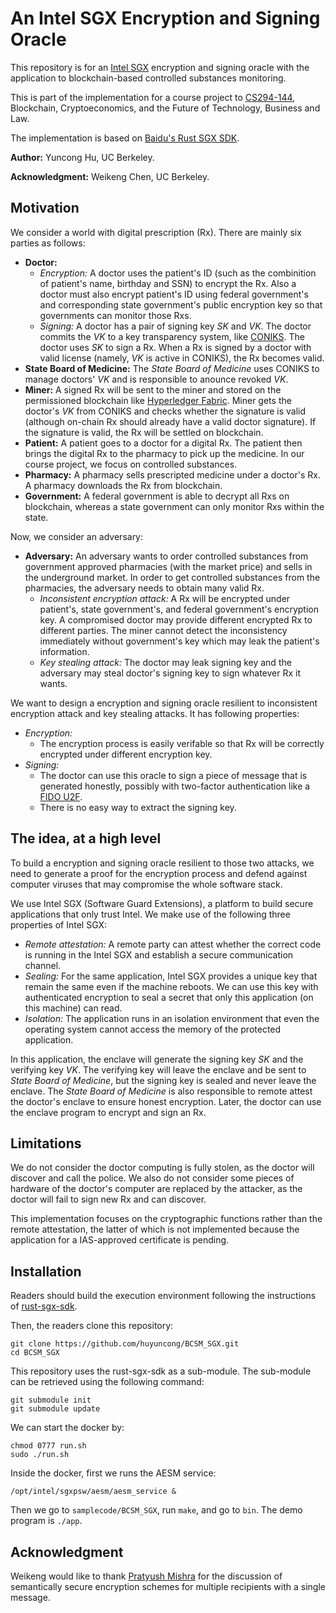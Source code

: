 # An Intel SGX Encryption and Signing Oracle

This repository is for an [Intel SGX](https://software.intel.com/en-us/sgx) encryption and signing oracle with the application to blockchain-based controlled substances monitoring.

This is part of the implementation for a course project to [CS294-144](https://berkeley-blockchain.github.io/cs294-144-s18/), Blockchain, Cryptoeconomics, and the Future of Technology, Business and Law. 

The implementation is based on [Baidu's Rust SGX SDK](https://github.com/baidu/rust-sgx-sdk).

**Author:** Yuncong Hu, UC Berkeley. 

**Acknowledgment:** Weikeng Chen, UC Berkeley.

## Motivation
We consider a world with digital prescription (Rx). There are mainly six parties as follows:
- **Doctor:** 
  - *Encryption:* A doctor uses the patient's ID (such as the combinition of patient's name, birthday and SSN) to encrypt the Rx. Also a doctor must also encrypt patient's ID using federal government's and corresponding state government's public encryption key so that governments can monitor those Rxs.
  - *Signing:* A doctor has a pair of signing key *SK* and *VK*. The doctor commits the *VK*	to a key transparency system, like [CONIKS](https://github.com/coniks-sys/coniks-go). The doctor uses *SK* to sign a Rx. When a Rx is signed by a doctor with valid license (namely, *VK* is active in CONIKS), the Rx becomes valid. 
- **State Board of Medicine:** The *State Board of Medicine* uses CONIKS to manage doctors' *VK* and is responsible to anounce revoked *VK*.
- **Miner:** A signed Rx will be sent to the miner and stored on the permissioned blockchain like [Hyperledger Fabric](https://www.hyperledger.org/projects/fabric). Miner gets the doctor's *VK* from CONIKS and checks whether the signature is valid (although on-chain Rx should already have a valid doctor signature). If the signature is valid, the Rx will be settled on blockchain.
- **Patient:** A patient goes to a doctor for a digital Rx. The patient then brings the digital Rx to the pharmacy to pick up the medicine. In our course project, we focus on controlled substances.
- **Pharmacy:** A pharmacy sells prescripted medicine under a doctor's Rx. A pharmacy downloads the Rx from blockchain.  
- **Government:** A federal government is able to decrypt all Rxs on blockchain, whereas a state government can only monitor Rxs within the state.

Now, we consider an adversary:
- **Adversary:** An adversary wants to order controlled substances from government approved pharmacies (with the market price) and sells in the underground market. In order to get controlled substances from the pharmacies, the adversary needs to obtain many valid Rx. 
  - *Inconsistent encryption attack:* A Rx will be encrypted under patient's, state government's, and federal government's encryption key. A compromised doctor may provide different encrypted Rx to different parties. The miner cannot detect the inconsistency immediately without government's key which may leak the patient's information.
  - *Key stealing attack:* The doctor may leak signing key and the adversary may steal doctor's signing key to sign whatever Rx it wants.

We want to design a encryption and signing oracle resilient to inconsistent encryption attack and key stealing attacks. It has following properties:
- *Encryption:*
  - The encryption process is easily verifable so that Rx will be correctly encrypted under different encryption key.
- *Signing:*
  - The doctor can use this oracle to sign a piece of message that is generated honestly, possibly with two-factor authentication like a [FIDO U2F](https://www.yubico.com/solutions/fido-u2f/).
  - There is no easy way to extract the signing key.

## The idea, at a high level

To build a encryption and signing oracle resilient to those two attacks, we need to generate a proof for the encryption process and defend against computer viruses that may compromise the whole software stack.

We use Intel SGX (Software Guard Extensions), a platform to build secure applications that only trust Intel. We make use of the following three properties of Intel SGX:
- *Remote attestation:* A remote party can attest whether the correct code is running in the Intel SGX and establish a secure communication channel.
- *Sealing:* For the same application, Intel SGX provides a unique key that remain the same even if the machine reboots. We can use this key with authenticated encryption to seal a secret that only this application (on this machine) can read.
- *Isolation:* The application runs in an isolation environment that even the operating system cannot access the memory of the protected application.

In this application, the enclave will generate the signing key *SK* and the verifying key *VK*. The verifying key will leave the enclave and be sent to *State Board of Medicine*, but the signing key is sealed and never leave the enclave. The *State Board of Medicine* is also responsible to remote attest the doctor's enclave to ensure honest encryption. Later, the doctor can use the enclave program to encrypt and sign an Rx.

## Limitations

We do not consider the doctor computing is fully stolen, as the doctor will discover and call the police. We also do not consider some pieces of hardware of the doctor's computer are replaced by the attacker, as the doctor will fail to sign new Rx and can discover.

This implementation focuses on the cryptographic functions rather than the remote attestation, the latter of which is not implemented because the application for a IAS-approved certificate is pending. 


## Installation
Readers should build the execution environment following the instructions of [rust-sgx-sdk](https://github.com/baidu/rust-sgx-sdk).

Then, the readers clone this repository:
```
git clone https://github.com/huyuncong/BCSM_SGX.git
cd BCSM_SGX
```

This repository uses the rust-sgx-sdk as a sub-module. The sub-module can be retrieved using the following command:
```
git submodule init
git submodule update
```

We can start the docker by:
```
chmod 0777 run.sh
sudo ./run.sh
```

Inside the docker, first we runs the AESM service:
```
/opt/intel/sgxpsw/aesm/aesm_service &
```

Then we go to `samplecode/BCSM_SGX`, run `make`, and go to `bin`. The demo program is `./app`.

## Acknowledgment

Weikeng would like to thank [Pratyush Mishra](http://people.eecs.berkeley.edu/~pratyushmishra/) for the discussion of semantically secure encryption schemes for multiple recipients with a single message. 
